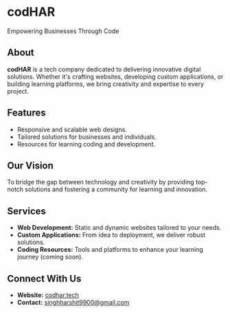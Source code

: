# codHAR  
Empowering Businesses Through Code  

## About  
**codHAR** is a tech company dedicated to delivering innovative digital solutions. Whether it's crafting websites, developing custom applications, or building learning platforms, we bring creativity and expertise to every project.  

## Features  
- Responsive and scalable web designs.  
- Tailored solutions for businesses and individuals.  
- Resources for learning coding and development.  

## Our Vision  
To bridge the gap between technology and creativity by providing top-notch solutions and fostering a community for learning and innovation.  

## Services  
- **Web Development:** Static and dynamic websites tailored to your needs.  
- **Custom Applications:** From idea to deployment, we deliver robust solutions.  
- **Coding Resources:** Tools and platforms to enhance your learning journey (coming soon).  

## Connect With Us  
- **Website:** [codhar.tech](https://codhar.tech) 
- **Contact:** singhharshit9900@gmail.com


